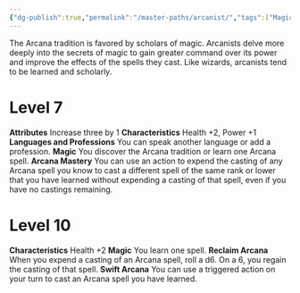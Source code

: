 ```yaml
---
{"dg-publish":true,"permalink":"/master-paths/arcanist/","tags":["Magic"]}
---
```


The Arcana tradition is favored by scholars of magic. Arcanists delve more deeply into the secrets of magic to gain greater command over its power and improve the effects of the spells they cast. Like wizards, arcanists tend to be learned and scholarly.
# Level 7
**Attributes** Increase three by 1
**Characteristics** Health +2, Power +1
**Languages and Professions** You can speak another language or add a profession.
**Magic** You discover the Arcana tradition or learn one Arcana spell.
**Arcana Mastery** You can use an action to expend the casting of any Arcana spell you know to cast a different spell of the same rank or lower that you have learned without expending a casting of that spell, even if you have no castings remaining.
# Level 10
**Characteristics** Health +2
**Magic** You learn one spell.
**Reclaim Arcana** When you expend a casting of an Arcana spell, roll a d6. On a 6, you regain the casting of that spell.
**Swift Arcana** You can use a triggered action on your turn to cast an Arcana spell you have learned.
